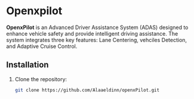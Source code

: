 # Openxpilot


**OpenxPilot** is an Advanced Driver Assistance System (ADAS) designed to enhance vehicle safety and provide intelligent driving assistance. The system integrates three key features: Lane Centering, vehciles Detection, and Adaptive Cruise Control.



## Installation

1. Clone the repository:
   ```bash
   git clone https://github.com/Alaaeldinn/openxPilot.git

